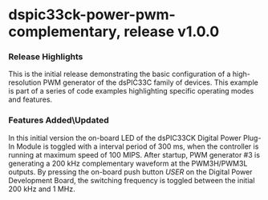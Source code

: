 # dspic33ck-power-pwm-complementary, release v1.0.0

### Release Highlights
This is the initial release demonstrating the basic configuration of a high-resolution PWM generator of the dsPIC33C family of devices.
This example is part of a series of code examples highlighting specific operating modes and features.

### Features Added\Updated
In this initial version the on-board LED of the dsPIC33CK Digital Power Plug-In Module is toggled with a interval period of 300 ms, when the controller is running at maximum speed of 100 MIPS.
After startup, PWM generator #3 is generating a 200 kHz complementary waveform at the PWM3H/PWM3L outputs. By pressing the on-board push button *USER* on the Digital Power Development Board, the switching frequency is toggled between the initial 200 kHz and 1 MHz.


